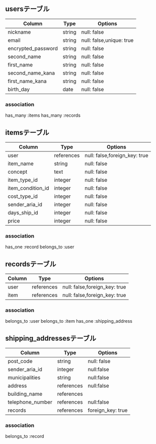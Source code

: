 ## usersテーブル

| Column           | Type  | Options                        |
| ------           | ------| ------------------------------ |
|nickname          |string | null: false                    |
|email             |string | null: false,unique: true       |
|encrypted_password|string | null: false                    |
|second_name       |string | null: false                    |
|first_name        |string | null: false                    |
|second_name_kana  |string | null: false                    |
|first_name_kana   |string | null: false                    |
|birth_day         |date   | null: false                    |

### association
has_many :items
has_many :records

## itemsテーブル

| Column              | Type     | Options                        |
| ------              | ------   | ------------------------------ |
|user                 |references|null: false,foreign_key: true   |
|item_name            |string    | null: false                    |
|concept              |text      | null: false                    |
|item_type_id         |integer   | null: false                    |
|item_condition_id    |integer   | null: false                    |
|cost_type_id         |integer   | null: false                    |
|sender_aria_id       |integer   | null: false                    |
|days_ship_id         |integer   | null: false                    |
|price                |integer   | null: false                    |
 
 ### association
 has_one :record
 belongs_to :user

## recordsテーブル
| Column           | Type     | Options                        |
| ------           | ------   | ------------------------------ |
|user              |references| null: false,foreign_key: true  |
|item              |references| null: false,foreign_key: true  |

### association
belongs_to :user
belongs_to :item
has_one :shipping_address

## shipping_addressesテーブル
| Column           | Type     | Options                        |
| ------           | ------   | ------------------------------ |
|post_code         |string    | null: false                    |
|sender_aria_id    |integer   | null:false                     |
|municipalities    |string    | null:false                     |
|address           |references| null:false                     |
|building_name     |references|                                |
|telephone_number  |references| null:false                     |
|records           |references| foreign_key: true              |
### association
belongs_to :record
